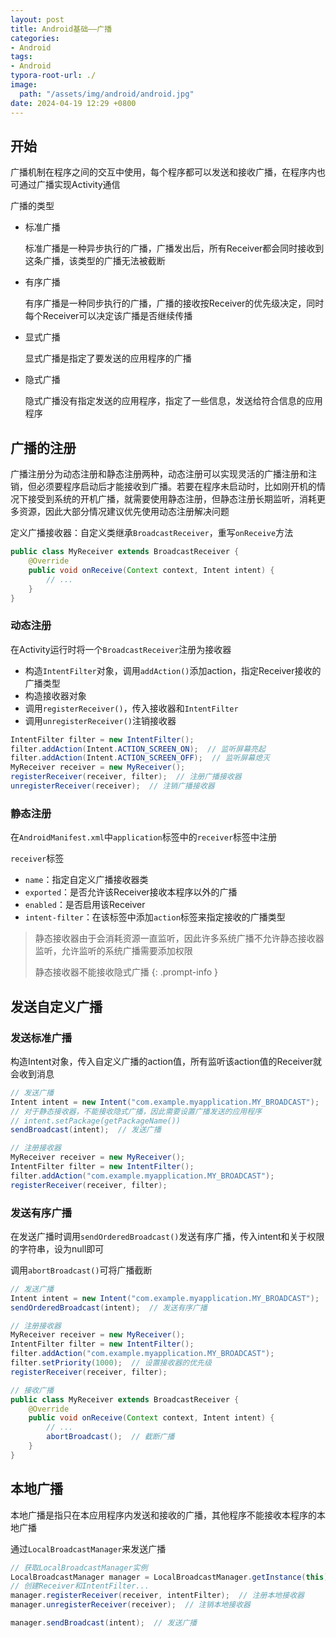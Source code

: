 ```yaml
---
layout: post
title: Android基础——广播
categories:
- Android
tags:
- Android
typora-root-url: ./
image:
  path: "/assets/img/android/android.jpg"
date: 2024-04-19 12:29 +0800
---
```

## 开始

广播机制在程序之间的交互中使用，每个程序都可以发送和接收广播，在程序内也可通过广播实现Activity通信

广播的类型

- 标准广播

    标准广播是一种异步执行的广播，广播发出后，所有Receiver都会同时接收到这条广播，该类型的广播无法被截断

- 有序广播

    有序广播是一种同步执行的广播，广播的接收按Receiver的优先级决定，同时每个Receiver可以决定该广播是否继续传播

- 显式广播

    显式广播是指定了要发送的应用程序的广播

- 隐式广播

    隐式广播没有指定发送的应用程序，指定了一些信息，发送给符合信息的应用程序

## 广播的注册

广播注册分为动态注册和静态注册两种，动态注册可以实现灵活的广播注册和注销，但必须要程序启动后才能接收到广播。若要在程序未启动时，比如刚开机的情况下接受到系统的开机广播，就需要使用静态注册，但静态注册长期监听，消耗更多资源，因此大部分情况建议优先使用动态注册解决问题

定义广播接收器：自定义类继承`BroadcastReceiver`，重写`onReceive`方法

```java
public class MyReceiver extends BroadcastReceiver {
    @Override
    public void onReceive(Context context, Intent intent) {
        // ...
    }
}
```

### 动态注册

在Activity运行时将一个`BroadcastReceiver`注册为接收器

-   构造`IntentFilter`对象，调用`addAction()`添加action，指定Receiver接收的广播类型
-   构造接收器对象
-   调用`registerReceiver()`，传入接收器和`IntentFilter`
-   调用`unregisterReceiver()`注销接收器

```java
IntentFilter filter = new IntentFilter();
filter.addAction(Intent.ACTION_SCREEN_ON);  // 监听屏幕亮起
filter.addAction(Intent.ACTION_SCREEN_OFF);  // 监听屏幕熄灭
MyReceiver receiver = new MyReceiver();
registerReceiver(receiver, filter);  // 注册广播接收器
unregisterReceiver(receiver);  // 注销广播接收器
```

### 静态注册

在`AndroidManifest.xml`中`application`标签中的`receiver`标签中注册

`receiver`标签

-   `name`：指定自定义广播接收器类
-   `exported`：是否允许该Receiver接收本程序以外的广播
-   `enabled`：是否启用该Receiver
-   `intent-filter`：在该标签中添加`action`标签来指定接收的广播类型

>   静态接收器由于会消耗资源一直监听，因此许多系统广播不允许静态接收器监听，允许监听的系统广播需要添加权限
>
>   静态接收器不能接收隐式广播
{: .prompt-info }

## 发送自定义广播

### 发送标准广播

构造Intent对象，传入自定义广播的action值，所有监听该action值的Receiver就会收到消息

```java
// 发送广播
Intent intent = new Intent("com.example.myapplication.MY_BROADCAST");
// 对于静态接收器，不能接收隐式广播，因此需要设置广播发送的应用程序
// intent.setPackage(getPackageName())
sendBroadcast(intent);  // 发送广播

// 注册接收器
MyReceiver receiver = new MyReceiver();
IntentFilter filter = new IntentFilter();
filter.addAction("com.example.myapplication.MY_BROADCAST");
registerReceiver(receiver, filter);
```

### 发送有序广播

在发送广播时调用`sendOrderedBroadcast()`发送有序广播，传入intent和关于权限的字符串，设为null即可

调用`abortBroadcast()`可将广播截断

```java
// 发送广播
Intent intent = new Intent("com.example.myapplication.MY_BROADCAST");
sendOrderedBroadcast(intent);  // 发送有序广播

// 注册接收器
MyReceiver receiver = new MyReceiver();
IntentFilter filter = new IntentFilter();
filter.addAction("com.example.myapplication.MY_BROADCAST");
filter.setPriority(1000);  // 设置接收器的优先级
registerReceiver(receiver, filter);

// 接收广播
public class MyReceiver extends BroadcastReceiver {
    @Override
    public void onReceive(Context context, Intent intent) {
        // ...
        abortBroadcast();  // 截断广播
    }
}
```

## 本地广播

本地广播是指只在本应用程序内发送和接收的广播，其他程序不能接收本程序的本地广播

通过`LocalBroadcastManager`来发送广播

```java
// 获取LocalBroadcastManager实例
LocalBroadcastManager manager = LocalBroadcastManager.getInstance(this);
// 创建Receiver和IntentFilter...
manager.registerReceiver(receiver, intentFilter);  // 注册本地接收器
manager.unregisterReceiver(receiver);  // 注销本地接收器

manager.sendBroadcast(intent);  // 发送广播
```

